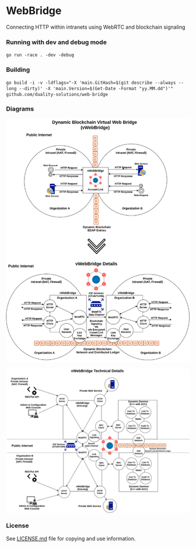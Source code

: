 # WebBridge
Connecting HTTP within intranets using WebRTC and blockchain signaling

### Running with dev and debug mode
```
go run -race . -dev -debug
```

### Building
```
go build -i -v -ldflags="-X 'main.GitHash=$(git describe --always --long --dirty)' -X 'main.Version=$(Get-Date -Format "yy.MM.dd")'" github.com/duality-solutions/web-bridge
```

### Diagrams
![General Diagram](docs/diagram-webbridge-general.png)

![Technical Details Diagram](docs/diagram-webbridge-tech-details.png)

### License
See [LICENSE.md](./LICENSE.md "LICENSE.md") file for copying and use information.